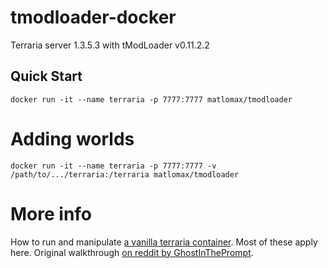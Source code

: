 # tmodloader-docker

Terraria server 1.3.5.3 with tModLoader v0.11.2.2

## Quick Start

    docker run -it --name terraria -p 7777:7777 matlomax/tmodloader

# Adding worlds

    docker run -it --name terraria -p 7777:7777 -v /path/to/.../terraria:/terraria matlomax/tmodloader

# More info

How to run and manipulate [a vanilla terraria container](https://store.docker.com/community/images/ryshe/terraria). Most of these apply here.
Original walkthrough [on reddit by GhostInThePrompt](https://www.reddit.com/r/Terraria/comments/7dbkfe/how_to_create_a_tmodloadermodded_server_on_linux).
